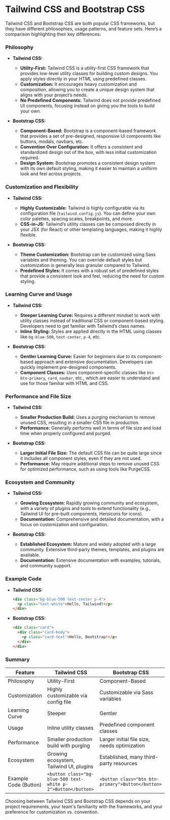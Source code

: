 # Tailwind CSS and Bootstrap CSS

Tailwind CSS and Bootstrap CSS are both popular CSS frameworks, but they have different philosophies, usage patterns, and feature sets. Here’s a comparison highlighting their key differences:

### Philosophy

- **Tailwind CSS:**

  - **Utility-First:** Tailwind CSS is a utility-first CSS framework that provides low-level utility classes for building custom designs. You apply styles directly in your HTML using predefined classes.
  - **Customization:** It encourages heavy customization and composition, allowing you to create a unique design system that aligns with your project’s needs.
  - **No Predefined Components:** Tailwind does not provide predefined UI components, focusing instead on giving you the tools to build your own.

- **Bootstrap CSS:**
  - **Component-Based:** Bootstrap is a component-based framework that provides a set of pre-designed, responsive UI components like buttons, modals, navbars, etc.
  - **Convention Over Configuration:** It offers a consistent and standardized design out of the box, with less initial customization required.
  - **Design System:** Bootstrap promotes a consistent design system with its own default styling, making it easier to maintain a uniform look and feel across projects.

### Customization and Flexibility

- **Tailwind CSS:**

  - **Highly Customizable:** Tailwind is highly configurable via its configuration file (`tailwind.config.js`). You can define your own color palettes, spacing scales, breakpoints, and more.
  - **CSS-in-JS:** Tailwind’s utility classes can be composed directly in your JSX (for React) or other templating languages, making it highly flexible.

- **Bootstrap CSS:**
  - **Theme Customization:** Bootstrap can be customized using Sass variables and theming. You can override default styles but customization is generally less granular compared to Tailwind.
  - **Predefined Styles:** It comes with a robust set of predefined styles that provide a consistent look and feel, reducing the need for custom styling.

### Learning Curve and Usage

- **Tailwind CSS:**

  - **Steeper Learning Curve:** Requires a different mindset to work with utility classes instead of traditional CSS or component-based styling. Developers need to get familiar with Tailwind’s class names.
  - **Inline Styling:** Styles are applied directly in the HTML using classes like `bg-blue-500`, `text-center`, `p-4`, etc.

- **Bootstrap CSS:**
  - **Gentler Learning Curve:** Easier for beginners due to its component-based approach and extensive documentation. Developers can quickly implement pre-designed components.
  - **Component Classes:** Uses component-specific classes like `btn btn-primary`, `card`, `navbar`, etc., which are easier to understand and use for those familiar with HTML and CSS.

### Performance and File Size

- **Tailwind CSS:**

  - **Smaller Production Build:** Uses a purging mechanism to remove unused CSS, resulting in a smaller CSS file in production.
  - **Performance:** Generally performs well in terms of file size and load time when properly configured and purged.

- **Bootstrap CSS:**
  - **Larger Initial File Size:** The default CSS file can be quite large since it includes all component styles, even if they are not used.
  - **Performance:** May require additional steps to remove unused CSS for optimized performance, such as using tools like PurgeCSS.

### Ecosystem and Community

- **Tailwind CSS:**

  - **Growing Ecosystem:** Rapidly growing community and ecosystem, with a variety of plugins and tools to extend functionality (e.g., Tailwind UI for pre-built components, Heroicons for icons).
  - **Documentation:** Comprehensive and detailed documentation, with a focus on customization and configuration.

- **Bootstrap CSS:**
  - **Established Ecosystem:** Mature and widely adopted with a large community. Extensive third-party themes, templates, and plugins are available.
  - **Documentation:** Extensive documentation with examples, tutorials, and community support.

### Example Code

- **Tailwind CSS:**

  ```html
  <div class="bg-blue-500 text-center p-4">
    <p class="text-white">Hello, Tailwind!</p>
  </div>
  ```

- **Bootstrap CSS:**
  ```html
  <div class="card">
    <div class="card-body">
      <p class="card-text">Hello, Bootstrap!</p>
    </div>
  </div>
  ```

### Summary

| Feature               | Tailwind CSS                                                 | Bootstrap CSS                                     |
| --------------------- | ------------------------------------------------------------ | ------------------------------------------------- |
| Philosophy            | Utility-First                                                | Component-Based                                   |
| Customization         | Highly customizable via config file                          | Customizable via Sass variables                   |
| Learning Curve        | Steeper                                                      | Gentler                                           |
| Usage                 | Inline utility classes                                       | Predefined component classes                      |
| Performance           | Smaller production build with purging                        | Larger initial file size, needs optimization      |
| Ecosystem             | Growing ecosystem, Tailwind UI, plugins                      | Established, many third-party resources           |
| Example Code (Button) | `<button class="bg-blue-500 text-white p-2">Button</button>` | `<button class="btn btn-primary">Button</button>` |

Choosing between Tailwind CSS and Bootstrap CSS depends on your project requirements, your team's familiarity with the frameworks, and your preference for customization vs. convention.
